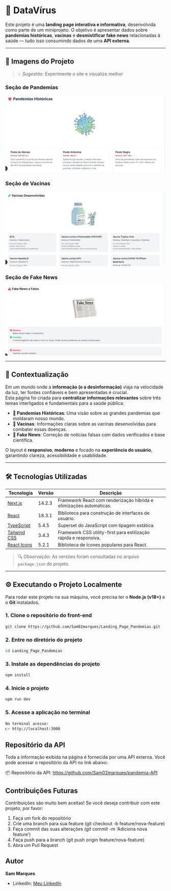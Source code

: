 # 🧬 DataVírus

Este projeto é uma **landing page interativa e informativa**, desenvolvida como parte de um miniprojeto. O objetivo é apresentar dados sobre **pandemias históricas**, **vacinas** e **desmistificar fake news** relacionadas à saúde — tudo isso consumindo dados de uma **API externa**.

---

## 📸 Imagens do Projeto

> 💡 *Sugestão:* Experimente o site e visualize melhor

### Seção de Pandemias

![Seção de Pandemias](public/images/printPandemias.png)

### Seção de Vacinas

![Seção de Vacinas](public/images/printVacinas.png)

### Seção de Fake News

![Seção de Fake News](public/images/printNoticias.png)

---

## 🚀 Contextualização

Em um mundo onde a **informação (e a desinformação)** viaja na velocidade da luz, ter fontes confiáveis e bem apresentadas é crucial.  
Esta página foi criada para **centralizar informações relevantes** sobre três temas interligados e fundamentais para a saúde pública:

- **🦠 Pandemias Históricas**: Uma visão sobre as grandes pandemias que moldaram nosso mundo.
- **💉 Vacinas**: Informações claras sobre as vacinas desenvolvidas para combater essas doenças.
- **📰 Fake News**: Correção de notícias falsas com dados verificados e base científica.

O layout é **responsivo**, **moderno** e focado na **experiência do usuário**, garantindo clareza, acessibilidade e usabilidade.

---

## 🛠️ Tecnologias Utilizadas

| Tecnologia       | Versão   | Descrição                                                                 |
|------------------|----------|---------------------------------------------------------------------------|
| [Next.js](https://nextjs.org)         | 14.2.3   | Framework React com renderização híbrida e otimizações automáticas.      |
| [React](https://reactjs.org)          | 18.3.1   | Biblioteca para construção de interfaces de usuário.                     |
| [TypeScript](https://www.typescriptlang.org)     | 5.4.5   | Superset do JavaScript com tipagem estática.                             |
| [Tailwind CSS](https://tailwindcss.com)      | 3.4.3   | Framework CSS utility-first para estilização rápida e responsiva.        |
| [React Icons](https://react-icons.github.io/react-icons)  | 5.2.1   | Biblioteca de ícones populares para React.                               |

> 🔍 *Observação:* As versões foram consultadas no arquivo `package.json` do projeto.

---

## ⚙️ Executando o Projeto Localmente

Para rodar este projeto na sua máquina, você precisa ter o **Node.js (v18+)** e o **Git** instalados.

### 1. Clone o repositório do front-end 

```bash
git clone https://github.com/Sam02marques/Landing_Page_Pandemias.git
```
### 2. Entre no diretório do projeto
```bash
cd Landing_Page_Pandemias
```
### 3. Instale as dependências do projeto

```bash
npm install
```
### 4. Inicie o projeto

```bash
npm run dev
```
### 5. Acesse a aplicação no terminal
```bash
No terminal acesse:
👉 http://localhost:3000
```

## Repositório da API

Toda a informação exibida na página é fornecida por uma API externa.
Você pode acessar o repositório da API no link abaixo:

📦 Repositório da API: https://github.com/Sam02marques/pandemia-API

## Contribuições Futuras

Contribuições são muito bem aceitas! Se você deseja contribuir com este projeto, por favor:

1. Faça um fork do repositório
2. Crie uma branch para sua feature (git checkout -b feature/nova-feature)
3. Faça commit das suas alterações (git commit -m 'Adiciona nova feature')
4. Faça push para a branch (git push origin feature/nova-feature)
5. Abra um Pull Request

## Autor

**Sam Marques**
- LinkedIn: [Meu LinkedIn](https://www.linkedin.com/in/samuel-marques-90b818284/)
